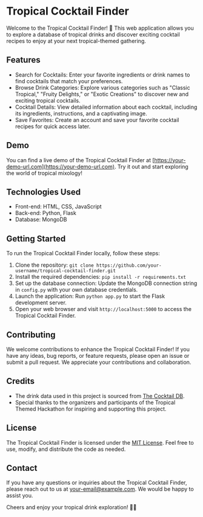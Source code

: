 # Tropical Cocktail Finder

Welcome to the Tropical Cocktail Finder! 🍹 This web application allows you to explore a database of tropical drinks and discover exciting cocktail recipes to enjoy at your next tropical-themed gathering.

## Features

- Search for Cocktails: Enter your favorite ingredients or drink names to find cocktails that match your preferences.
- Browse Drink Categories: Explore various categories such as "Classic Tropical," "Fruity Delights," or "Exotic Creations" to discover new and exciting tropical cocktails.
- Cocktail Details: View detailed information about each cocktail, including its ingredients, instructions, and a captivating image.
- Save Favorites: Create an account and save your favorite cocktail recipes for quick access later.

## Demo

You can find a live demo of the Tropical Cocktail Finder at [https://your-demo-url.com](https://your-demo-url.com). Try it out and start exploring the world of tropical mixology!

## Technologies Used

- Front-end: HTML, CSS, JavaScript
- Back-end: Python, Flask
- Database: MongoDB

## Getting Started

To run the Tropical Cocktail Finder locally, follow these steps:

1. Clone the repository: `git clone https://github.com/your-username/tropical-cocktail-finder.git`
2. Install the required dependencies: `pip install -r requirements.txt`
3. Set up the database connection: Update the MongoDB connection string in `config.py` with your own database credentials.
4. Launch the application: Run `python app.py` to start the Flask development server.
5. Open your web browser and visit `http://localhost:5000` to access the Tropical Cocktail Finder.

## Contributing

We welcome contributions to enhance the Tropical Cocktail Finder! If you have any ideas, bug reports, or feature requests, please open an issue or submit a pull request. We appreciate your contributions and collaboration.

## Credits

- The drink data used in this project is sourced from [The Cocktail DB](https://www.thecocktaildb.com/).
- Special thanks to the organizers and participants of the Tropical Themed Hackathon for inspiring and supporting this project.

## License

The Tropical Cocktail Finder is licensed under the [MIT License](LICENSE). Feel free to use, modify, and distribute the code as needed.

## Contact

If you have any questions or inquiries about the Tropical Cocktail Finder, please reach out to us at your-email@example.com. We would be happy to assist you.

Cheers and enjoy your tropical drink exploration! 🌴🍹

